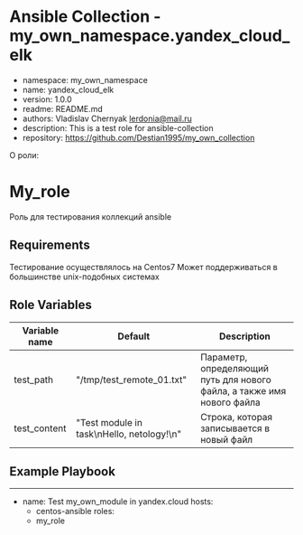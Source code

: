 # Ansible Collection - my_own_namespace.yandex_cloud_elk

* namespace: my_own_namespace
* name: yandex_cloud_elk
* version: 1.0.0
* readme: README.md
* authors: Vladislav Chernyak <lerdonia@mail.ru>
* description: This is a test role for ansible-collection
* repository: https://github.com/Destian1995/my_own_collection

О роли:

My_role
=========

Роль для тестирования коллекций ansible

Requirements
------------

Тестирование осуществлялось на Centos7
Может поддерживаться в большинстве unix-подобных системах

Role Variables
--------------

| Variable name | Default | Description |
|-----------------------|----------|-------------------------|
| test_path | "/tmp/test_remote_01.txt" | Параметр, определяющий путь для нового файла, а также имя нового файла |
| test_content | "Test module in task\nHello, netology!\n" | Строка, которая записывается в новый файл |


Example Playbook
----------------

---
- name: Test my_own_module in yandex.cloud
  hosts:
    - centos-ansible
  roles:
    - my_role


